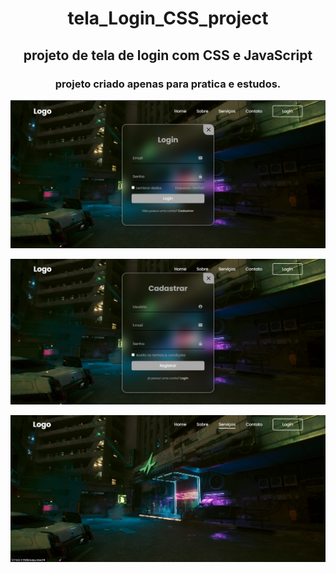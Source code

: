 <div align="center">

# tela_Login_CSS_project
## projeto de tela de login com CSS e JavaScript

### projeto criado apenas para pratica e estudos.

</div>




![tela de Login](./imgs/tela%20login.png)

![tela de cadastro](./imgs/tela%20cadastro.png)

![tela home com interação ](./imgs/tela%20home%20interativa.png)

